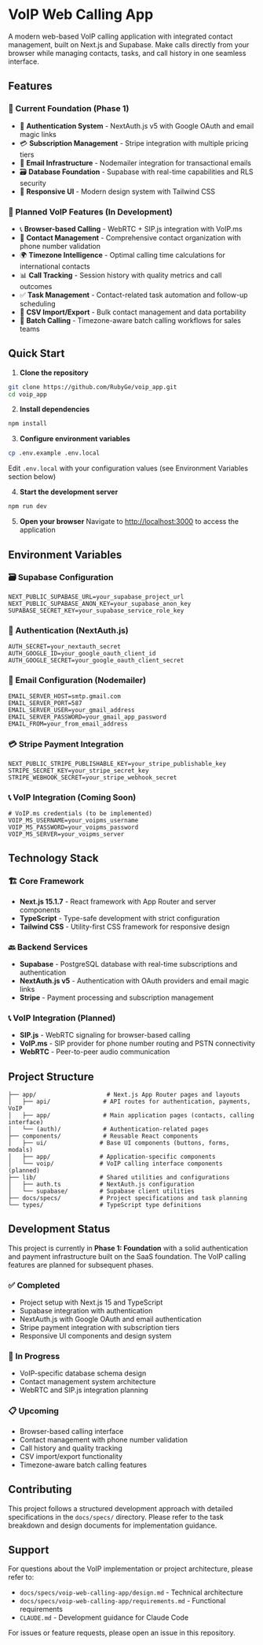 # VoIP Web Calling App

A modern web-based VoIP calling application with integrated contact management, built on Next.js and Supabase. Make calls directly from your browser while managing contacts, tasks, and call history in one seamless interface.

## Features

### 🔗 Current Foundation (Phase 1)
- 🔐 **Authentication System** - NextAuth.js v5 with Google OAuth and email magic links
- 💳 **Subscription Management** - Stripe integration with multiple pricing tiers
- 📧 **Email Infrastructure** - Nodemailer integration for transactional emails
- 🗃️ **Database Foundation** - Supabase with real-time capabilities and RLS security
- 📱 **Responsive UI** - Modern design system with Tailwind CSS

### 🚧 Planned VoIP Features (In Development)
- 📞 **Browser-based Calling** - WebRTC + SIP.js integration with VoIP.ms
- 👥 **Contact Management** - Comprehensive contact organization with phone number validation
- 🌍 **Timezone Intelligence** - Optimal calling time calculations for international contacts
- 📊 **Call Tracking** - Session history with quality metrics and call outcomes
- ✅ **Task Management** - Contact-related task automation and follow-up scheduling
- 📁 **CSV Import/Export** - Bulk contact management and data portability
- 🎯 **Batch Calling** - Timezone-aware batch calling workflows for sales teams

## Quick Start

1. **Clone the repository**
```bash
git clone https://github.com/RubyGe/voip_app.git
cd voip_app
```

2. **Install dependencies**
```bash
npm install
```

3. **Configure environment variables**
```bash
cp .env.example .env.local
```
Edit `.env.local` with your configuration values (see Environment Variables section below)

4. **Start the development server**
```bash
npm run dev
```

5. **Open your browser**
Navigate to [http://localhost:3000](http://localhost:3000) to access the application

## Environment Variables

### 🗃️ Supabase Configuration
```env
NEXT_PUBLIC_SUPABASE_URL=your_supabase_project_url
NEXT_PUBLIC_SUPABASE_ANON_KEY=your_supabase_anon_key
SUPABASE_SECRET_KEY=your_supabase_service_role_key
```

### 🔐 Authentication (NextAuth.js)
```env
AUTH_SECRET=your_nextauth_secret
AUTH_GOOGLE_ID=your_google_oauth_client_id
AUTH_GOOGLE_SECRET=your_google_oauth_client_secret
```

### 📧 Email Configuration (Nodemailer)
```env
EMAIL_SERVER_HOST=smtp.gmail.com
EMAIL_SERVER_PORT=587
EMAIL_SERVER_USER=your_gmail_address
EMAIL_SERVER_PASSWORD=your_gmail_app_password
EMAIL_FROM=your_from_email_address
```

### 💳 Stripe Payment Integration
```env
NEXT_PUBLIC_STRIPE_PUBLISHABLE_KEY=your_stripe_publishable_key
STRIPE_SECRET_KEY=your_stripe_secret_key
STRIPE_WEBHOOK_SECRET=your_stripe_webhook_secret
```

### 📞 VoIP Integration (Coming Soon)
```env
# VoIP.ms credentials (to be implemented)
VOIP_MS_USERNAME=your_voipms_username
VOIP_MS_PASSWORD=your_voipms_password
VOIP_MS_SERVER=your_voipms_server
```

## Technology Stack

### 🏗️ **Core Framework**
- **Next.js 15.1.7** - React framework with App Router and server components
- **TypeScript** - Type-safe development with strict configuration
- **Tailwind CSS** - Utility-first CSS framework for responsive design

### 🔙 **Backend Services**
- **Supabase** - PostgreSQL database with real-time subscriptions and authentication
- **NextAuth.js v5** - Authentication with OAuth providers and email magic links
- **Stripe** - Payment processing and subscription management

### 📞 **VoIP Integration (Planned)**
- **SIP.js** - WebRTC signaling for browser-based calling
- **VoIP.ms** - SIP provider for phone number routing and PSTN connectivity
- **WebRTC** - Peer-to-peer audio communication

## Project Structure

```
├── app/                    # Next.js App Router pages and layouts
│   ├── api/               # API routes for authentication, payments, VoIP
│   ├── app/               # Main application pages (contacts, calling interface)
│   └── (auth)/            # Authentication-related pages
├── components/            # Reusable React components
│   ├── ui/               # Base UI components (buttons, forms, modals)
│   ├── app/              # Application-specific components
│   └── voip/             # VoIP calling interface components (planned)
├── lib/                  # Shared utilities and configurations
│   ├── auth.ts           # NextAuth.js configuration
│   └── supabase/         # Supabase client utilities
├── docs/specs/           # Project specifications and task planning
└── types/                # TypeScript type definitions
```

## Development Status

This project is currently in **Phase 1: Foundation** with a solid authentication and payment infrastructure built on the SaaS foundation. The VoIP calling features are planned for subsequent phases.

### ✅ Completed
- Project setup with Next.js 15 and TypeScript
- Supabase integration with authentication
- NextAuth.js with Google OAuth and email authentication
- Stripe payment integration with subscription tiers
- Responsive UI components and design system

### 🔄 In Progress
- VoIP-specific database schema design
- Contact management system architecture
- WebRTC and SIP.js integration planning

### 📋 Upcoming
- Browser-based calling interface
- Contact management with phone number validation
- Call history and quality tracking
- CSV import/export functionality
- Timezone-aware batch calling features

## Contributing

This project follows a structured development approach with detailed specifications in the `docs/specs/` directory. Please refer to the task breakdown and design documents for implementation guidance.

## Support

For questions about the VoIP implementation or project architecture, please refer to:
- `docs/specs/voip-web-calling-app/design.md` - Technical architecture
- `docs/specs/voip-web-calling-app/requirements.md` - Functional requirements
- `CLAUDE.md` - Development guidance for Claude Code

For issues or feature requests, please open an issue in this repository.
